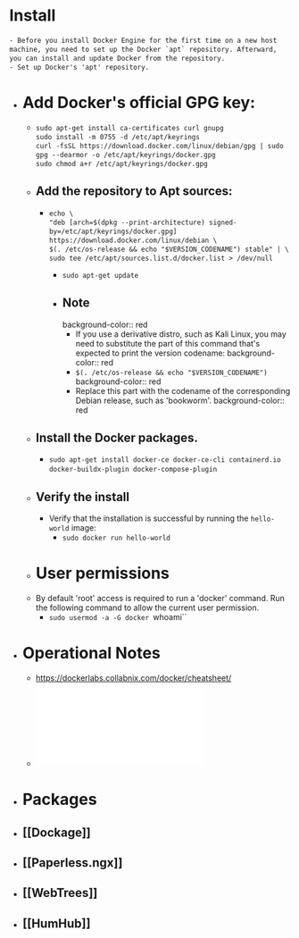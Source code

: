 # Install
	- Before you install Docker Engine for the first time on a new host machine, you need to set up the Docker `apt` repository. Afterward, you can install and update Docker from the repository.
	- Set up Docker's 'apt' repository.
- # Add Docker's official GPG key:
	- ```
	  sudo apt-get install ca-certificates curl gnupg
	  sudo install -m 0755 -d /etc/apt/keyrings
	  curl -fsSL https://download.docker.com/linux/debian/gpg | sudo gpg --dearmor -o /etc/apt/keyrings/docker.gpg
	  sudo chmod a+r /etc/apt/keyrings/docker.gpg
	  ```
	- ## Add the repository to Apt sources:
		- ```
		  echo \
		  "deb [arch=$(dpkg --print-architecture) signed-by=/etc/apt/keyrings/docker.gpg] https://download.docker.com/linux/debian \
		  $(. /etc/os-release && echo "$VERSION_CODENAME") stable" | \
		  sudo tee /etc/apt/sources.list.d/docker.list > /dev/null
		  ```
			- `sudo apt-get update`
			- ## Note
			  background-color:: red
				- If you use a derivative distro, such as Kali Linux, you may need to substitute the part of this command that's expected to print the version codename:
				  background-color:: red
				- `$(. /etc/os-release && echo "$VERSION_CODENAME")`
				  background-color:: red
				- Replace this part with the codename of the corresponding Debian release, such as 'bookworm'.
				  background-color:: red
	- ## Install the Docker packages.
		- `sudo apt-get install docker-ce docker-ce-cli containerd.io docker-buildx-plugin docker-compose-plugin`
	- ## Verify the install
		- Verify that the installation is successful by running the `hello-world` image:
			- `sudo docker run hello-world`
	- # User permissions
	- By default 'root' access is required to run a 'docker' command.  Run the following command to allow the current user permission.
		- `sudo usermod -a -G docker `whoami``
- # Operational Notes
	- https://dockerlabs.collabnix.com/docker/cheatsheet/
	- ![docker_cheatsheet.pdf](../assets/docker_cheatsheet_1718998483926_0.pdf)
- # Packages
- ## [[Dockage]]
- ## [[Paperless.ngx]]
- ## [[WebTrees]]
- ## [[HumHub]]